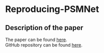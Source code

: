 # Reproducing-PSMNet
## Description of the paper
The paper can be found [here](https://arxiv.org/abs/1803.08669).  
GitHub repository can be found [here](https://github.com/JiaRenChang/PSMNet).

